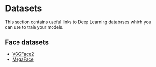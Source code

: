 # Datasets
This section contains useful links to Deep Learning databases which you can use to train your models.

## Face datasets
  * [VGGFace2](http://www.robots.ox.ac.uk/~vgg/data/vgg_face2/)
  * [MegaFace](http://megaface.cs.washington.edu/)
